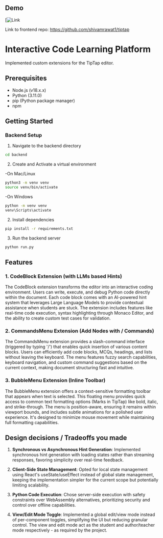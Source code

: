 ## Demo
[![Link](https://www.loom.com/share/17f1ca0c70d44952a69823292ff23017?sid=5a48a226-86e7-47a5-aaab-3de9a6671f1e)

Link to frontend repo: https://github.com/shivamrawat1/tiptap

# Interactive Code Learning Platform
Implemented custom extensions for the TipTap editor.

## Prerequisites

- Node.js (v18.x.x)
- Python (3.11.0)
- pip (Python package manager)
- npm

## Getting Started

### Backend Setup

1. Navigate to the backend directory

```bash
cd backend
```
2. Create and Activate a virtual environment

-On Mac/Linux

```bash
python3 -m venv venv
source venv/bin/activate
```

-On Windows

```bash
python -m venv venv
venv\Scripts\activate
```

2. Install dependencies

```bash
pip install -r requirements.txt
```

3. Run the backend server

```bash
python run.py
```

## Features

### 1. CodeBlock Extension (with LLMs based Hints)
The CodeBlock extension transforms the editor into an interactive coding environment. Users can write, execute, and debug Python code directly within the document. Each code block comes with an AI-powered hint system that leverages Large Language Models to provide contextual assistance when students are stuck. The extension includes features like real-time code execution, syntax highlighting through Monaco Editor, and the ability to create custom test cases for validation. 

### 2. CommandsMenu Extension (Add Nodes with / Commands)
The CommandsMenu extension provides a slash-command interface (triggered by typing '/') that enables quick insertion of various content blocks. Users can efficiently add code blocks, MCQs, headings, and lists without leaving the keyboard. The menu features fuzzy search capabilities, keyboard navigation, and custom command suggestions based on the current context, making document structuring fast and intuitive.

### 3. BubbleMenu Extension (Inline Toolbar)
The BubbleMenu extension offers a context-sensitive formatting toolbar that appears when text is selected. This floating menu provides quick access to common text formatting options (Marks in TipTap) like bold, italic, and strike-through. The menu is position-aware, ensuring it remains within viewport bounds, and includes subtle animations for a polished user experience. It's designed to minimize mouse movement while maintaining full formatting capabilities.

## Design decisions / Tradeoffs you made

1. **Synchronous vs Asynchronous Hint Generation**: Implemented synchronous hint generation with loading states rather than streaming responses, favoring simplicity over real-time feedback.

2. **Client-Side State Management**: Opted for local state management using React's useState/useEffect instead of global state management, keeping the implementation simpler for the current scope but potentially limiting scalability.

3. **Python Code Execution**: Chose server-side execution with safety constraints over WebAssembly alternatives, prioritizing security and control over offline capabilities.

4. **View/Edit Mode Toggle**: Implemented a global edit/view mode instead of per-component toggles, simplifying the UI but reducing granular control. The view and edit mode act as the student and author/teacher mode respectively - as required by the project.
